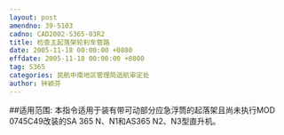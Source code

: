 ```yaml
---
layout: post
amendno: 39-5103
cadno: CAD2002-S365-03R2
title: 检查主起落架轮刹车管路
date: 2005-11-18 00:00:00 +0800
effdate: 2005-11-18 00:00:00 +0800
tag: S365
categories: 民航中南地区管理局适航审定处
author: 钟颖芬
---
```


##适用范围:
本指令适用于装有带可动部分应急浮筒的起落架且尚未执行MOD 0745C49改装的SA 365 N、N1和AS365 N2、N3型直升机。

